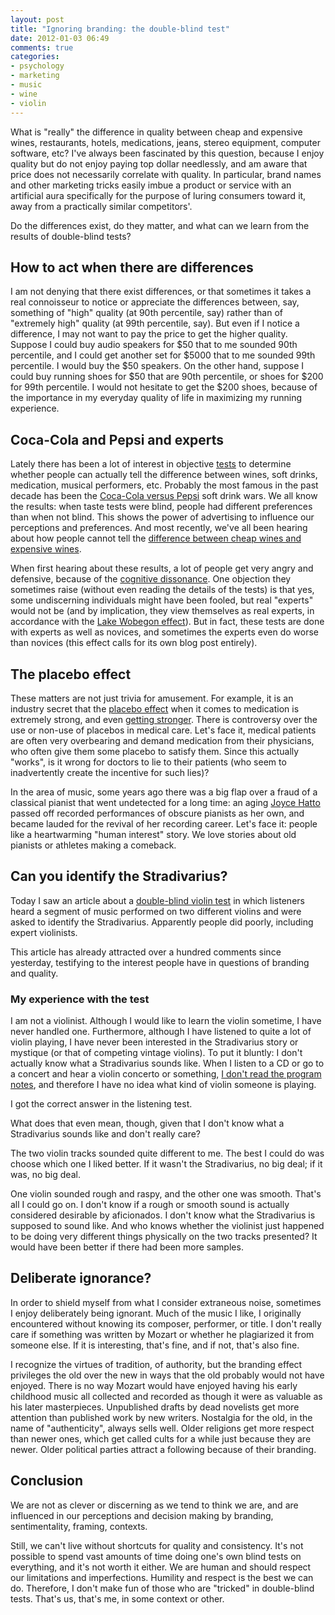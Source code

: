 ```yaml
---
layout: post
title: "Ignoring branding: the double-blind test"
date: 2012-01-03 06:49
comments: true
categories: 
- psychology
- marketing
- music
- wine
- violin
---
```

What is "really" the difference in quality between cheap and expensive wines, restaurants, hotels, medications, jeans, stereo equipment, computer software, etc? I've always been fascinated by this question, because I enjoy quality but do not enjoy paying top dollar needlessly, and am aware that price does not necessarily correlate with quality. In particular, brand names and other marketing tricks easily imbue a product or service with an artificial aura specifically for the purpose of luring consumers toward it, away from a practically similar competitors'.

Do the differences exist, do they matter, and what can we learn from the results of double-blind tests?

<!--more-->

## How to act when there are differences

I am not denying that there exist differences, or that sometimes it takes a real connoisseur to notice or appreciate the differences between, say, something of "high" quality (at 90th percentile, say) rather than of "extremely high" quality (at 99th percentile, say). But even if I notice a difference, I may not want to pay the price to get the higher quality. Suppose I could buy audio speakers for $50 that to me sounded 90th percentile, and I could get another set for $5000 that to me sounded 99th percentile. I would buy the $50 speakers. On the other hand, suppose I could buy running shoes for $50 that are 90th percentile, or shoes for $200 for 99th percentile. I would not hesitate to get the $200 shoes, because of the importance in my everyday quality of life in maximizing my running experience.

## Coca-Cola and Pepsi and experts

Lately there has been a lot of interest in objective [tests](http://en.wikipedia.org/wiki/Blind_experiment) to determine whether people can actually tell the difference between wines, soft drinks, medication, musical performers, etc. Probably the most famous in the past decade has been the [Coca-Cola versus Pepsi](http://en.wikipedia.org/wiki/Pepsi_Challenge) soft drink wars. We all know the results: when taste tests were blind, people had different preferences than when not blind. This shows the power of advertising to influence our perceptions and preferences. And most recently, we've all been hearing about how people cannot tell the [difference between cheap wines and expensive wines](http://en.wikipedia.org/wiki/Wine_tasting#Blind_tasting).

When first hearing about these results, a lot of people get very angry and defensive, because of the [cognitive dissonance](http://en.wikipedia.org/wiki/Cognitive_dissonance). One objection they sometimes raise (without even reading the details of the tests) is that yes, some undiscerning individuals might have been fooled, but real "experts" would not be (and by implication, they view themselves as real experts, in accordance with the [Lake Wobegon effect](http://en.wikipedia.org/wiki/Lake_Wobegon#The_Lake_Wobegon_effect)). But in fact, these tests are done with experts as well as novices, and sometimes the experts even do worse than novices (this effect calls for its own blog post entirely).

## The placebo effect

These matters are not just trivia for amusement. For example, it is an industry secret that the [placebo effect](http://en.wikipedia.org/wiki/Placebo) when it comes to medication is extremely strong, and even [getting stronger](http://www.wired.com/medtech/drugs/magazine/17-09/ff_placebo_effect?currentPage=all). There is controversy over the use or non-use of placebos in medical care. Let's face it, medical patients are often very overbearing and demand medication from their physicians, who often give them some placebo to satisfy them. Since this actually "works", is it wrong for doctors to lie to their patients (who seem to inadvertently create the incentive for such lies)?

In the area of music, some years ago there was a big flap over a fraud of a classical pianist that went undetected for a long time: an aging [Joyce Hatto](http://en.wikipedia.org/wiki/Joyce_Hatto) passed off recorded performances of obscure pianists as her own, and became lauded for the revival of her recording career. Let's face it: people like a heartwarming "human interest" story. We love stories about old pianists or athletes making a comeback.

## Can you identify the Stradivarius?

Today I saw an article about a [double-blind violin test](http://www.npr.org/blogs/deceptivecadence/2012/01/02/144482863/double-blind-violin-test-can-you-pick-the-strad?sc=fb&cc=fp) in which listeners heard a segment of music performed on two different violins and were asked to identify the Stradivarius. Apparently people did poorly, including expert violinists.

This article has already attracted over a hundred comments since yesterday, testifying to the interest people have in questions of branding and quality.

### My experience with the test

I am not a violinist. Although I would like to learn the violin sometime, I have never handled one. Furthermore, although I have listened to quite a lot of violin playing, I have never been interested in the Stradivarius story or mystique (or that of competing vintage violins). To put it bluntly: I don't actually know what a Stradivarius sounds like. When I listen to a CD or go to a concert and hear a violin concerto or something, [I don't read the program notes](http://franklinchen.com/blog/2011/11/11/on-not-reading-concert-program-notes.markdown), and therefore I have no idea what kind of violin someone is playing.

I got the correct answer in the listening test.

What does that even mean, though, given that I don't know what a Stradivarius sounds like and don't really care?

The two violin tracks sounded quite different to me. The best I could do was choose which one I liked better. If it wasn't the Stradivarius, no big deal; if it was, no big deal.

One violin sounded rough and raspy, and the other one was smooth. That's all I could go on. I don't know if a rough or smooth sound is actually considered desirable by aficionados. I don't know what the Stradivarius is supposed to sound like. And who knows whether the violinist just happened to be doing very different things physically on the two tracks presented? It would have been better if there had been more samples.

## Deliberate ignorance?

In order to shield myself from what I consider extraneous noise, sometimes I enjoy deliberately being ignorant. Much of the music I like, I originally encountered without knowing its composer, performer, or title. I don't really care if something was written by Mozart or whether he plagiarized it from someone else. If it is interesting, that's fine, and if not, that's also fine.

I recognize the virtues of tradition, of authority, but the branding effect privileges the old over the new in ways that the old probably would not have enjoyed. There is no way Mozart would have enjoyed having his early childhood music all collected and recorded as though it were as valuable as his later masterpieces. Unpublished drafts by dead novelists get more attention than published work by new writers. Nostalgia for the old, in the name of "authenticity", always sells well. Older religions get more respect than newer ones, which get called cults for a while just because they are newer. Older political parties attract a following because of their branding.

## Conclusion

We are not as clever or discerning as we tend to think we are, and are influenced in our perceptions and decision making by branding, sentimentality, framing, contexts.

Still, we can't live without shortcuts for quality and consistency. It's not possible to spend vast amounts of time doing one's own blind tests on everything, and it's not worth it either. We are human and should respect our limitations and imperfections. Humility and respect is the best we can do. Therefore, I don't make fun of those who are "tricked" in double-blind tests. That's us, that's me, in some context or other.
